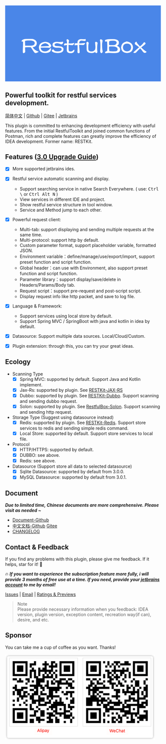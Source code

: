 <a href="https://plugins.jetbrains.com/plugin/14723-restkit">![bg](doc/en/images/bg2.png)</a>

## Powerful toolkit for restful services development.

[简体中文](./README.zh_CN.md) | [Github](https://github.com/newhoo/RESTKit) | [Gitee](https://gitee.com/newhoo/RESTKit) | [Jetbrains](https://plugins.jetbrains.com/plugin/14723-restkit/reviews)

This plugin is committed to enhancing development efficiency with useful features. From the initial RestfulToolkit and joined common functions of Postman, rich and complete features can greatly improve the efficiency of IDEA development. Former name: RESTKit.

## Features ([3.0 Upgrade Guide](doc/zh_CN/快速入门/3.0升级指南.md))
- [x] More supported jetbrains ides.
- [x] Restful service automatic scanning and display.
  - Support searching service in native Search Everywhere. ( use: <kbd>Ctrl \\</kbd> or <kbd>Ctrl Alt N</kbd> )
  - View services in different IDE and project.
  - Show restful service structure in tool window.
  - Service and Method jump to each other.
- [x] Powerful request client:
  - Multi-tab: support displaying and sending multiple requests at the same time.
  - Multi-protocol: support http by default.
  - Custom parameter format, support placeholder variable, formatted JSON.
  - Environment variable：define/manage/use/export/import, support preset function and script function.
  - Global header：can use with Environment, also support preset function and script function.
  - Parameter library：support display/save/delete in Headers/Params/Body tab.
  - Request script：support pre-request and post-script script.
  - Display request info like http packet, and save to log file.
- [x] Language & Framework:
  - Support services using local store by default.
  - Support Spring MVC / SpringBoot with java and kotlin in idea by default.
- [x] Datasource: Support multiple data sources. Local/Cloud/Custom.
- [x] Plugin extension: through this, you can try your great ideas.


## Ecology

- Scanning Type
  - [x] Spring MVC: supported by default. Support Java and Kotlin implement.
  - [x] Jax-Rs: supported by plugin. See [RESTKit-JAX-RS](https://github.com/newhoo/RESTKit-JAX-RS)
  - [x] Dubbo: supported by plugin. See [RESTKit-Dubbo](https://github.com/newhoo/RESTKit-Dubbo). Support scanning and sending dubbo request.
  - [x] Solon: supported by plugin. See [RestfulBox-Solon](https://github.com/newhoo/RestfulBox-Solon). Support scanning and sending http request.
- Storage Type (Suggest using datasource instead)
  - [x] Redis: supported by plugin. See [RESTKit-Redis](https://github.com/newhoo/RESTKit-Redis). Support store services to redis and sending simple redis command.
  - [x] Local Store: supported by default. Support store services to local file.
- Protocol
  - [x] HTTP/HTTPS: supported by default.
  - [x] DUBBO: see above.
  - [x] Redis: see above.
- Datasource (Support store all data to selected datasource)
  - [x] Sqlite Datasource: supported by default from 3.0.0.
  - [x] MySQL Datasource: supported by default from 3.0.1.

## Document

**_Due to limited time, Chinese documents are more comprehensive. Please visit as needed ~_**

- [Document-Github](doc/en/README.md)
- [中文文档-Github](doc/zh_CN/目录.md)  [Gitee](https://gitee.com/newhoo/RESTKit#%E4%BD%BF%E7%94%A8%E6%96%87%E6%A1%A3)
- [CHANGELOG](doc/CHANGELOG.md)

## Contact & Feedback
If you find any problems with this plugin, please give me feedback. If it helps, star for it! :star2:

:fire: **_If you want to experience the subscription feature more fully, i will provide 3 months of free use at a time. If you need, provide your [jetbrains account](https://account.jetbrains.com/profile-details) to me by email!_**

[Issues](https://github.com/newhoo/RESTKit/issues) | [Email](mailto:huzunrong@foxmail.com) | [Ratings & Previews](https://plugins.jetbrains.com/plugin/14723-restkit/reviews)

> Note  
> Please provide necessary information when you feedback: IDEA version, plugin version, exception content, recreation way(if can), desire, and etc.


## Sponsor
You can take me a cup of coffee as you want. Thanks!

![pay](doc/en/images/pay.png)